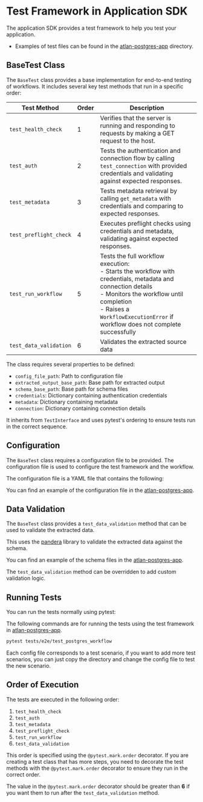 # Test Framework in Application SDK

The application SDK provides a test framework to help you test your application.

- Examples of test files can be found in the [atlan-postgres-app](https://github.com/atlanhq/atlan-postgres-app/tree/main/tests/e2e/test_postgres_workflow) directory.


## BaseTest Class

The `BaseTest` class provides a base implementation for end-to-end testing of workflows. It includes several key test methods that run in a specific order:

| Test Method            | Order | Description                                                                                                                                                                                                                                       |
| ---------------------- | ----- | ------------------------------------------------------------------------------------------------------------------------------------------------------------------------------------------------------------------------------------------------- |
| `test_health_check`    | 1     | Verifies that the server is running and responding to requests by making a GET request to the host.                                                                                                                                               |
| `test_auth`            | 2     | Tests the authentication and connection flow by calling `test_connection` with provided credentials and validating against expected responses.                                                                                                    |
| `test_metadata`        | 3     | Tests metadata retrieval by calling `get_metadata` with credentials and comparing to expected responses.                                                                                                                                          |
| `test_preflight_check` | 4     | Executes preflight checks using credentials and metadata, validating against expected responses.                                                                                                                                                  |
| `test_run_workflow`    | 5     | Tests the full workflow execution: <br> - Starts the workflow with credentials, metadata and connection details <br> - Monitors the workflow until completion <br> - Raises a `WorkflowExecutionError` if workflow does not complete successfully |
| `test_data_validation` | 6     | Validates the extracted source data                                                                                                                                                                                                               |

The class requires several properties to be defined:

- `config_file_path`: Path to configuration file
- `extracted_output_base_path`: Base path for extracted output
- `schema_base_path`: Base path for schema files
- `credentials`: Dictionary containing authentication credentials
- `metadata`: Dictionary containing metadata
- `connection`: Dictionary containing connection details

It inherits from `TestInterface` and uses pytest's ordering to ensure tests run in the correct sequence.

## Configuration

The `BaseTest` class requires a configuration file to be provided. The configuration file is used to configure the test framework and the workflow.

The configuration file is a YAML file that contains the following:

You can find an example of the configuration file in the [atlan-postgres-app](https://github.com/atlanhq/atlan-postgres-app/blob/main/tests/e2e/test_postgres_workflow/config.yaml).

## Data Validation

The `BaseTest` class provides a `test_data_validation` method that can be used to validate the extracted data.

This uses the [pandera](https://pandera.readthedocs.io/en/stable/) library to validate the extracted data against the schema.

You can find an example of the schema files in the [atlan-postgres-app](https://github.com/atlanhq/atlan-postgres-app/tree/main/tests/e2e/test_postgres_workflow/schema).

The  `test_data_validation` method can be overridden to add custom validation logic.

## Running Tests

You can run the tests normally using pytest:

The following commands are for running the tests using the test framework in [atlan-postgres-app](https://github.com/atlanhq/atlan-postgres-app/tree/main/tests/e2e/test_postgres_workflow).

```bash
pytest tests/e2e/test_postgres_workflow
```

Each config file corresponds to a test scenario, if you want to add more test scenarios, you can just copy the directory and change the config file to test the new scenario.

## Order of Execution

The tests are executed in the following order:

1. `test_health_check`
2. `test_auth`
3. `test_metadata`
4. `test_preflight_check`
5. `test_run_workflow`
6. `test_data_validation`

This order is specified using the `@pytest.mark.order` decorator. If you are creating a test class that has more steps, you need to decorate the test methods with the `@pytest.mark.order` decorator to ensure they run in the correct order.

The value in the `@pytest.mark.order` decorator should be greater than **6** if you want them to run after the `test_data_validation` method.

